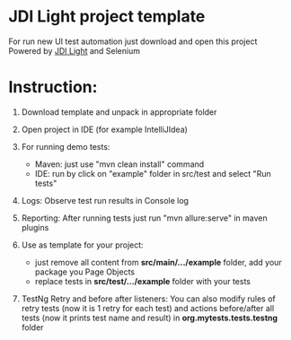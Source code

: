 # JDI Light project template
For run new UI test automation just download and open this project
Powered by [JDI Light](https://github.com/jdi-testing/jdi-light) and Selenium

# Instruction:
1. Download template and unpack in appropriate folder

2. Open project in IDE (for example IntelliJIdea)

3. For running demo tests:
    * Maven: just use "mvn clean install" command
    * IDE: run by click on "example" folder in src/test and select "Run tests"

4. Logs: Observe test run results in Console log

5. Reporting: After running tests just run "mvn allure:serve" in maven plugins

6. Use as template for your project: 
    * just remove all content from **src/main/.../example** folder, add your package you Page Objects
    * replace tests in **src/test/.../example** folder with your tests

7. TestNg Retry and before after listeners: You can also modify rules of retry tests (now it is 1 retry for each test)
and actions before/after all tests (now it prints test name and result) in **org.mytests.tests.testng** folder
